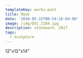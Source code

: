 ```yaml
---
templateKey: works-post
title: Maze
date: '2018-05-15T00:54:16-04:00'
image: /img/DSC_2184.jpg
description: stoneware. 2017
tags:
  - Sculpture
---
```

12"x12"x14"
